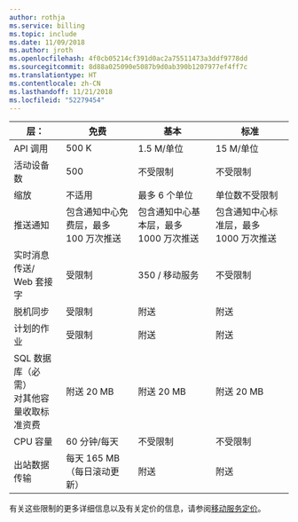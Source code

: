 ```yaml
---
author: rothja
ms.service: billing
ms.topic: include
ms.date: 11/09/2018
ms.author: jroth
ms.openlocfilehash: 4f0cb05214cf391d0ac2a75511473a3ddf9778dd
ms.sourcegitcommit: 8d88a025090e5087b9d0ab390b1207977ef4ff7c
ms.translationtype: HT
ms.contentlocale: zh-CN
ms.lasthandoff: 11/21/2018
ms.locfileid: "52279454"
---
```

| 层： | 免费 | 基本 | 标准 |
| --- | --- | --- | --- |
| API 调用 |500 K |1.5 M/单位 |15 M/单位 |
| 活动设备数 |500 |不受限制 |不受限制 |
| 缩放 |不适用 |最多 6 个单位 |单位数不受限制 |
| 推送通知 |包含通知中心免费层，最多 100 万次推送 |包含通知中心基本层，最多 1000 万次推送 |包含通知中心标准层，最多 1000 万次推送 |
| 实时消息传送/<br/>Web 套接字 |受限制 |350 / 移动服务 |不受限制 |
| 脱机同步 |受限制 |附送 |附送 |
| 计划的作业 |受限制 |附送 |附送 |
| SQL 数据库（必需） <br/>对其他容量收取标准资费 |附送 20 MB |附送 20 MB |附送 20 MB |
| CPU 容量 |60 分钟/每天 |不受限制 |不受限制 |
| 出站数据传输 |每天 165 MB（每日滚动更新） |附送 |附送 |

有关这些限制的更多详细信息以及有关定价的信息，请参阅[移动服务定价](https://azure.microsoft.com/pricing/details/mobile-services/)。 

